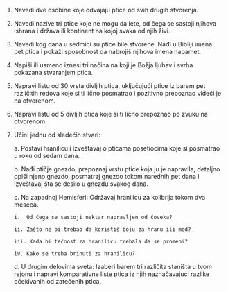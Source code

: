 1.  Navedi dve osobine koje odvajaju ptice od svih drugih stvorenja.

2.  Navedi nazive tri ptice koje ne mogu da lete, od čega se sastoji
    njihova ishrana i država ili kontinent na kojoj svaka od njih živi.

3.  Navedi kog dana u sedmici su ptice bile stvorene. Nađi u Bibliji
    imena pet ptica i pokaži sposobnost da nabrojiš njihova imena
    napamet.

4.  Napiši ili usmeno iznesi tri načina na koji je Božja ljubav i svrha
    pokazana stvaranjem ptica.

5.  Napravi listu od 30 vrsta divljih ptica, uključujući ptice iz barem
    pet različitih redova koje si ti lično posmatrao i pozitivno
    prepoznao videći je na otvorenom.

6.  Napravi listu od 5 divljih ptica koje si ti lično prepoznao po zvuku
    na otvorenom.

7.  Učini jednu od sledećih stvari:

    a.  Postavi hranilicu i izveštavaj o pticama posetiocima koje si
        posmatrao u roku od sedam dana.

    b.  Nađi ptičje gnezdo, prepoznaj vrstu ptice koja ju je napravila,
        detaljno opiši njeno gnezdo, posmatraj gnezdo tokom narednih pet
        dana i izveštavaj šta se desilo u gnezdu svakog dana.

    c.  Na zapadnoj Hemisferi: Održavaj hranilicu za kolibrija tokom dva
        meseca.

        i.  Od čega se sastoji nektar napravljen od čoveka?

        ii. Zašto ne bi trebao da koristiš boju za hranu ili med?

        iii. Kada bi tečnost za hranilicu trebala da se promeni?

        iv. Kako se treba brinuti za hranilicu?

    d.  U drugim delovima sveta: Izaberi barem tri različita staništa u
        tvom rejonu i napravi komparativne liste ptica iz njih
        naznačavajući razlike očekivanih od zatečenih ptica.
